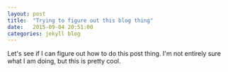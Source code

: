 ```yaml
---
layout: post
title:  "Trying to figure out this blog thing"
date:   2015-09-04 20:51:00
categories: jekyll blog
---
```


Let's see if I can figure out how to do this post thing. I'm not entirely sure what I am doing, but this is pretty cool.